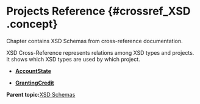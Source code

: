# Projects Reference {#crossref_XSD .concept}

Chapter contains XSD Schemas from cross-reference documentation.

XSD Cross-Reference represents relations among XSD types and projects. It shows which XSD types are used by which project.

-   **[AccountState](../../../crossref/xsd/projsRef/AccountState.md)**  

-   **[GrantingCredit](../../../crossref/xsd/projsRef/GrantingCredit.md)**  


**Parent topic:**[XSD Schemas](../../../crossref/xsd/XSD.md)

